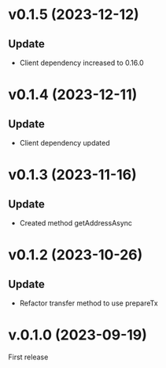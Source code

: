 # v0.1.5 (2023-12-12)

## Update

- Client dependency increased to 0.16.0

# v0.1.4 (2023-12-11)

## Update

- Client dependency updated

# v0.1.3 (2023-11-16)

## Update

- Created method getAddressAsync

# v0.1.2 (2023-10-26)

## Update

- Refactor transfer method to use prepareTx

# v.0.1.0 (2023-09-19)

First release
